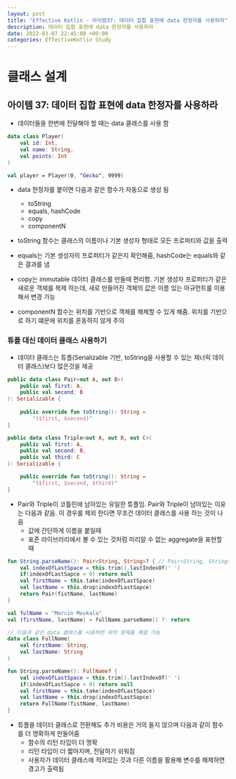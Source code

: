 ```yaml
---
layout: post
title: "Effective Kotlin - 아이템37: 데이터 집합 표현에 data 한정자를 사용하라"
description: 데이터 집합 표현에 data 한정자를 사용하라
date: 2022-03-07 22:45:00 +09:00
categories: EffectiveKotlin Study
---
```



# 클래스 설계

## 아이템 37: 데이터 집합 표현에 data 한정자를 사용하라

- 데이터들을 한번에 전달해야 할 때는 data 클래스를 사용 함

```kotlin
data class Player(
    val id: Int,
    val name: String,
    val points: Int
)

val player = Player(0, "Gecko", 9999)
```

- data 한정자를 붙이면 다음과 같은 함수가 자동으로 생성 됨
    * toString
    * equals, hashCode
    * copy
    * componentN

- toString 함수는 클래스의 이름이나 기본 생성자 형태로 모든 프로퍼티와 값을 출력
- equals는 기본 생성자의 프로퍼티가 같은지 확인해줌, hashCode는 equals와 같은 결과를 냄
- copy는 immutable 데이터 클래스를 만들때 편리함. 기본 생성자 프로퍼티가 같은 새로운 객체를 복제 하는데, 새로 만들어진 객체의 값은 이름 있는 아규먼트를 이용해서 변경 가능
- componentN 함수는 위치를 기반으로 객체를 해체할 수 있게 해줌. 위치를 기반으로 하기 떄문에 위치를 혼동하지 않게 주의

### 튜플 대신 데이터 클래스 사용하기
- 데이터 클래스는 튜플(Serializable 기반, toString을 사용할 수 있는 제너릭 데이터 클래스)보다 많은것을 제공

```kotlin
public data class Pair<out A, out B>(
    public val first: A,
    public val second: B
): Serializable {
    
    public override fun toString(): String =
        "($first, $second)"
}

public data class Triple<out A, out B, out C>(
    public val first: A,
    public val second: B,
    public val third: C
): Serializable {

    public override fun toString(): String =
        "($first, $second, $third)"
}
```

- Pair와 Triple이 코틀린에 남아있는 유일한 튜플임. Pair와 Triple이 남아있는 이유는 다음과 같음. 이 경우를 제외 한다면 무조건 데이터 클래스를 사용 하는 것이 나음
    * 값에 간단하게 이름을 붙일때
    * 표준 라이브러리에서 볼 수 있는 것처럼 미리알 수 없는 aggregate을 표현할 때

```kotlin
fun String.parseName(): Pair<String, String>? { // Pair<String, String>이 전체 이름을 나타낸다라는것을 인지하기 어렵고, firstName / lastName중 어떤게 앞에 있을지 예측을 못함
    val indexOfLastSpace = this.trim().lastIndexOf(' ')
    if(indexOfLastSapce < 0) return null
    val firstName = this.take(indexOfLastSpace)
    val lastName = this.drop(indexOfLastSapce)
    return Pair(fistName, lastName)
}

val fulName = "Marcin Moskala"
val (firstName, lastName) = fullName.parseName() ?: return

// 다음과 같은 data 클래스를 사용하면 위의 문제를 해결 가능
data class FullName(
    val firstName: String,
    val lastName: String
)

fun String.parseName(): FullName? {
    val indexOfLastSpace = this.trim().lastIndexOf(' ')
    if(indexOfLastSapce < 0) return null
    val firstName = this.take(indexOfLastSpace)
    val lastName = this.drop(indexOfLastSapce)
    return FullName(fistName, lastName)
}
```

- 튜플을 데이터 클래스로 전환해도 추가 비용은 거의 들지 않으며 다음과 같이 함수를 더 명확하게 만들어줌
    * 함수의 리턴 타입이 더 명확
    * 리턴 타입이 더 짧아지며, 전달하기 쉬워짐
    * 사용자가 데이터 클래스에 적혀있는 것과 다른 이름을 활용해 변수를 해제하면 경고가 출력됨